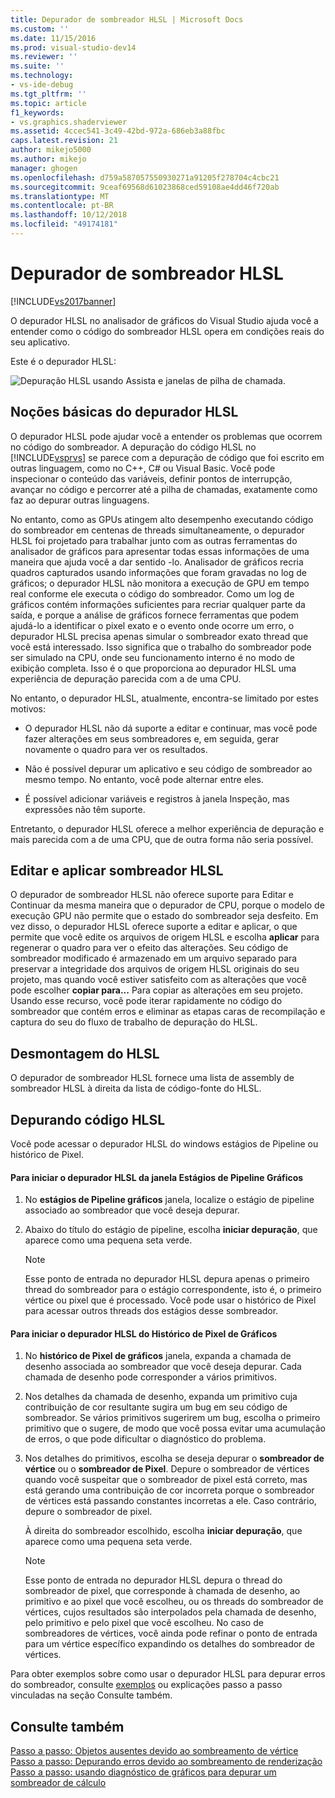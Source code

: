 ```yaml
---
title: Depurador de sombreador HLSL | Microsoft Docs
ms.custom: ''
ms.date: 11/15/2016
ms.prod: visual-studio-dev14
ms.reviewer: ''
ms.suite: ''
ms.technology:
- vs-ide-debug
ms.tgt_pltfrm: ''
ms.topic: article
f1_keywords:
- vs.graphics.shaderviewer
ms.assetid: 4ccec541-3c49-42bd-972a-686eb3a88fbc
caps.latest.revision: 21
author: mikejo5000
ms.author: mikejo
manager: ghogen
ms.openlocfilehash: d759a587057550930271a91205f278704c4cbc21
ms.sourcegitcommit: 9ceaf69568d61023868ced59108ae4dd46f720ab
ms.translationtype: MT
ms.contentlocale: pt-BR
ms.lasthandoff: 10/12/2018
ms.locfileid: "49174181"
---
```

# <a name="hlsl-shader-debugger"></a>Depurador de sombreador HLSL
[!INCLUDE[vs2017banner](../includes/vs2017banner.md)]

O depurador HLSL no analisador de gráficos do Visual Studio ajuda você a entender como o código do sombreador HLSL opera em condições reais do seu aplicativo.  
  
 Este é o depurador HLSL:  
  
 ![Depuração HLSL usando Assista e janelas de pilha de chamada. ](../debugger/media/gfx-diag-demo-hlsl-debugger-orientation.png "gfx_diag_demo_hlsl_debugger_orientation")  
  
## <a name="understanding-the-hlsl-debugger"></a>Noções básicas do depurador HLSL  
 O depurador HLSL pode ajudar você a entender os problemas que ocorrem no código do sombreador. A depuração do código HLSL no [!INCLUDE[vsprvs](../includes/vsprvs-md.md)] se parece com a depuração de código que foi escrito em outras linguagem, como no C++, C# ou Visual Basic. Você pode inspecionar o conteúdo das variáveis, definir pontos de interrupção, avançar no código e percorrer até a pilha de chamadas, exatamente como faz ao depurar outras linguagens.  
  
 No entanto, como as GPUs atingem alto desempenho executando código do sombreador em centenas de threads simultaneamente, o depurador HLSL foi projetado para trabalhar junto com as outras ferramentas do analisador de gráficos para apresentar todas essas informações de uma maneira que ajuda você a dar sentido -lo. Analisador de gráficos recria quadros capturados usando informações que foram gravadas no log de gráficos; o depurador HLSL não monitora a execução de GPU em tempo real conforme ele executa o código do sombreador. Como um log de gráficos contém informações suficientes para recriar qualquer parte da saída, e porque a análise de gráficos fornece ferramentas que podem ajudá-lo a identificar o pixel exato e o evento onde ocorre um erro, o depurador HLSL precisa apenas simular o sombreador exato thread que você está interessado. Isso significa que o trabalho do sombreador pode ser simulado na CPU, onde seu funcionamento interno é no modo de exibição completa. Isso é o que proporciona ao depurador HLSL uma experiência de depuração parecida com a de uma CPU.  
  
 No entanto, o depurador HLSL, atualmente, encontra-se limitado por estes motivos:  
  
-   O depurador HLSL não dá suporte a editar e continuar, mas você pode fazer alterações em seus sombreadores e, em seguida, gerar novamente o quadro para ver os resultados.  
  
-   Não é possível depurar um aplicativo e seu código de sombreador ao mesmo tempo. No entanto, você pode alternar entre eles.  
  
-   É possível adicionar variáveis e registros à janela Inspeção, mas expressões não têm suporte.  
  
 Entretanto, o depurador HLSL oferece a melhor experiência de depuração e mais parecida com a de uma CPU, que de outra forma não seria possível.  
  
## <a name="hlsl-shader-edit--apply"></a>Editar e aplicar sombreador HLSL  
 O depurador de sombreador HLSL não oferece suporte para Editar e Continuar da mesma maneira que o depurador de CPU, porque o modelo de execução GPU não permite que o estado do sombreador seja desfeito. Em vez disso, o depurador HLSL oferece suporte a editar e aplicar, o que permite que você edite os arquivos de origem HLSL e escolha **aplicar** para regenerar o quadro para ver o efeito das alterações. Seu código de sombreador modificado é armazenado em um arquivo separado para preservar a integridade dos arquivos de origem HLSL originais do seu projeto, mas quando você estiver satisfeito com as alterações que você pode escolher **copiar para...** Para copiar as alterações em seu projeto. Usando esse recurso, você pode iterar rapidamente no código do sombreador que contém erros e eliminar as etapas caras de recompilação e captura do seu do fluxo de trabalho de depuração do HLSL.  
  
## <a name="hlsl-disassembly"></a>Desmontagem do HLSL  
 O depurador de sombreador HLSL fornece uma lista de assembly de sombreador HLSL à direita da lista de código-fonte do HLSL.  
  
## <a name="debugging-hlsl-code"></a>Depurando código HLSL  
 Você pode acessar o depurador HLSL do windows estágios de Pipeline ou histórico de Pixel.  
  
#### <a name="to-start-the-hlsl-debugger-from-the-graphics-pipeline-stages-window"></a>Para iniciar o depurador HLSL da janela Estágios de Pipeline Gráficos  
  
1.  No **estágios de Pipeline gráficos** janela, localize o estágio de pipeline associado ao sombreador que você deseja depurar.  
  
2.  Abaixo do título do estágio de pipeline, escolha **iniciar depuração**, que aparece como uma pequena seta verde.  
  
    > [!NOTE]
    >  Esse ponto de entrada no depurador HLSL depura apenas o primeiro thread do sombreador para o estágio correspondente, isto é, o primeiro vértice ou pixel que é processado. Você pode usar o histórico de Pixel para acessar outros threads dos estágios desse sombreador.  
  
#### <a name="to-start-the-hlsl-debugger-from-the-graphics-pixel-history"></a>Para iniciar o depurador HLSL do Histórico de Pixel de Gráficos  
  
1.  No **histórico de Pixel de gráficos** janela, expanda a chamada de desenho associada ao sombreador que você deseja depurar. Cada chamada de desenho pode corresponder a vários primitivos.  
  
2.  Nos detalhes da chamada de desenho, expanda um primitivo cuja contribuição de cor resultante sugira um bug em seu código de sombreador. Se vários primitivos sugerirem um bug, escolha o primeiro primitivo que o sugere, de modo que você possa evitar uma acumulação de erros, o que pode dificultar o diagnóstico do problema.  
  
3.  Nos detalhes do primitivos, escolha se deseja depurar o **sombreador de vértice** ou o **sombreador de Pixel**. Depure o sombreador de vértices quando você suspeitar que o sombreador de pixel está correto, mas está gerando uma contribuição de cor incorreta porque o sombreador de vértices está passando constantes incorretas a ele. Caso contrário, depure o sombreador de pixel.  
  
     À direita do sombreador escolhido, escolha **iniciar depuração**, que aparece como uma pequena seta verde.  
  
    > [!NOTE]
    >  Esse ponto de entrada no depurador HLSL depura o thread do sombreador de pixel, que corresponde à chamada de desenho, ao primitivo e ao pixel que você escolheu, ou os threads do sombreador de vértices, cujos resultados são interpolados pela chamada de desenho, pelo primitivo e pelo pixel que você escolheu. No caso de sombreadores de vértices, você ainda pode refinar o ponto de entrada para um vértice específico expandindo os detalhes do sombreador de vértices.  
  
 Para obter exemplos sobre como usar o depurador HLSL para depurar erros do sombreador, consulte [exemplos](../debugger/graphics-diagnostics-examples.md) ou explicações passo a passo vinculadas na seção Consulte também.  
  
## <a name="see-also"></a>Consulte também  
 [Passo a passo: Objetos ausentes devido ao sombreamento de vértice](../debugger/walkthrough-missing-objects-due-to-vertex-shading.md)   
 [Passo a passo: Depurando erros devido ao sombreamento de renderização](../debugger/walkthrough-debugging-rendering-errors-due-to-shading.md)   
 [Passo a passo: usando diagnóstico de gráficos para depurar um sombreador de cálculo](../debugger/walkthrough-using-graphics-diagnostics-to-debug-a-compute-shader.md)



